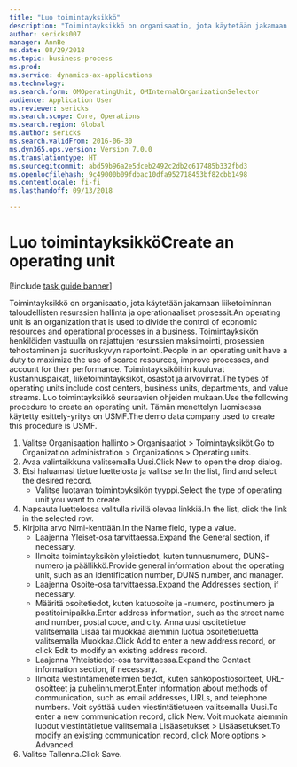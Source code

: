 ```yaml
--- 
title: "Luo toimintayksikkö"
description: "Toimintayksikkö on organisaatio, jota käytetään jakamaan liiketoiminnan taloudellisten resurssien hallinta ja operationaaliset prosessit."
author: sericks007
manager: AnnBe
ms.date: 08/29/2018
ms.topic: business-process
ms.prod: 
ms.service: dynamics-ax-applications
ms.technology: 
ms.search.form: OMOperatingUnit, OMInternalOrganizationSelector
audience: Application User
ms.reviewer: sericks
ms.search.scope: Core, Operations
ms.search.region: Global
ms.author: sericks
ms.search.validFrom: 2016-06-30
ms.dyn365.ops.version: Version 7.0.0
ms.translationtype: HT
ms.sourcegitcommit: abd59b96a2e5dceb2492c2db2c617485b332fbd3
ms.openlocfilehash: 9c49000b09fdbac10dfa952718453bf82cbb1498
ms.contentlocale: fi-fi
ms.lasthandoff: 09/13/2018

---
```

# <a name="create-an-operating-unit"></a><span data-ttu-id="065b0-103">Luo toimintayksikkö</span><span class="sxs-lookup"><span data-stu-id="065b0-103">Create an operating unit</span></span>

[!include [task guide banner](../../includes/task-guide-banner.md)]

<span data-ttu-id="065b0-104">Toimintayksikkö on organisaatio, jota käytetään jakamaan liiketoiminnan taloudellisten resurssien hallinta ja operationaaliset prosessit.</span><span class="sxs-lookup"><span data-stu-id="065b0-104">An operating unit is an organization that is used to divide the control of economic resources and operational processes in a business.</span></span> <span data-ttu-id="065b0-105">Toimintayksikön henkilöiden vastuulla on rajattujen resurssien maksimointi, prosessien tehostaminen ja suorituskyvyn raportointi.</span><span class="sxs-lookup"><span data-stu-id="065b0-105">People in an operating unit have a duty to maximize the use of scarce resources, improve processes, and account for their performance.</span></span> <span data-ttu-id="065b0-106">Toimintayksiköihin kuuluvat kustannuspaikat, liiketoimintayksiköt, osastot ja arvovirrat.</span><span class="sxs-lookup"><span data-stu-id="065b0-106">The types of operating units include cost centers, business units, departments, and value streams.</span></span> <span data-ttu-id="065b0-107">Luo toimintayksikkö seuraavien ohjeiden mukaan.</span><span class="sxs-lookup"><span data-stu-id="065b0-107">Use the following procedure to create an operating unit.</span></span> <span data-ttu-id="065b0-108">Tämän menettelyn luomisessa käytetty esittely-yritys on USMF.</span><span class="sxs-lookup"><span data-stu-id="065b0-108">The demo data company used to create this procedure is USMF.</span></span>

1. <span data-ttu-id="065b0-109">Valitse Organisaation hallinto > Organisaatiot > Toimintayksiköt.</span><span class="sxs-lookup"><span data-stu-id="065b0-109">Go to Organization administration > Organizations > Operating units.</span></span>
2. <span data-ttu-id="065b0-110">Avaa valintaikkuna valitsemalla Uusi.</span><span class="sxs-lookup"><span data-stu-id="065b0-110">Click New to open the drop dialog.</span></span>
3. <span data-ttu-id="065b0-111">Etsi haluamasi tietue luettelosta ja valitse se.</span><span class="sxs-lookup"><span data-stu-id="065b0-111">In the list, find and select the desired record.</span></span>
    * <span data-ttu-id="065b0-112">Valitse luotavan toimintoyksikön tyyppi.</span><span class="sxs-lookup"><span data-stu-id="065b0-112">Select the type of operating unit you want to create.</span></span>  
4. <span data-ttu-id="065b0-113">Napsauta luettelossa valitulla rivillä olevaa linkkiä.</span><span class="sxs-lookup"><span data-stu-id="065b0-113">In the list, click the link in the selected row.</span></span>
5. <span data-ttu-id="065b0-114">Kirjoita arvo Nimi-kenttään.</span><span class="sxs-lookup"><span data-stu-id="065b0-114">In the Name field, type a value.</span></span>
    * <span data-ttu-id="065b0-115">Laajenna Yleiset-osa tarvittaessa.</span><span class="sxs-lookup"><span data-stu-id="065b0-115">Expand the General section, if necessary.</span></span>  
    * <span data-ttu-id="065b0-116">Ilmoita toimintayksikön yleistiedot, kuten tunnusnumero, DUNS-numero ja päällikkö.</span><span class="sxs-lookup"><span data-stu-id="065b0-116">Provide general information about the operating unit, such as an identification number, DUNS number, and manager.</span></span>    
    * <span data-ttu-id="065b0-117">Laajenna Osoite-osa tarvittaessa.</span><span class="sxs-lookup"><span data-stu-id="065b0-117">Expand the Addresses section, if necessary.</span></span>  
    * <span data-ttu-id="065b0-118">Määritä osoitetiedot, kuten katuosoite ja -numero, postinumero ja postitoimipaikka.</span><span class="sxs-lookup"><span data-stu-id="065b0-118">Enter address information, such as the street name and number, postal code, and city.</span></span> <span data-ttu-id="065b0-119">Anna uusi osoitetietue valitsemalla Lisää tai muokkaa aiemmin luotua osoitetietuetta valitsemalla Muokkaa.</span><span class="sxs-lookup"><span data-stu-id="065b0-119">Click Add to enter a new address record, or click Edit to modify an existing address record.</span></span>   
    * <span data-ttu-id="065b0-120">Laajenna Yhteistiedot-osa tarvittaessa.</span><span class="sxs-lookup"><span data-stu-id="065b0-120">Expand the Contact information section, if necessary.</span></span>  
    * <span data-ttu-id="065b0-121">Ilmoita viestintämenetelmien tiedot, kuten sähköpostiosoitteet, URL-osoitteet ja puhelinnumerot.</span><span class="sxs-lookup"><span data-stu-id="065b0-121">Enter information about methods of communication, such as email addresses, URLs, and telephone numbers.</span></span> <span data-ttu-id="065b0-122">Voit syöttää uuden viestintätietueen valitsemalla Uusi.</span><span class="sxs-lookup"><span data-stu-id="065b0-122">To enter a new communication record, click New.</span></span> <span data-ttu-id="065b0-123">Voit muokata aiemmin luodut viestintätietue valitsemalla Lisäasetukset > Lisäasetukset.</span><span class="sxs-lookup"><span data-stu-id="065b0-123">To modify an existing communication record, click More options > Advanced.</span></span>   
6. <span data-ttu-id="065b0-124">Valitse Tallenna.</span><span class="sxs-lookup"><span data-stu-id="065b0-124">Click Save.</span></span>


